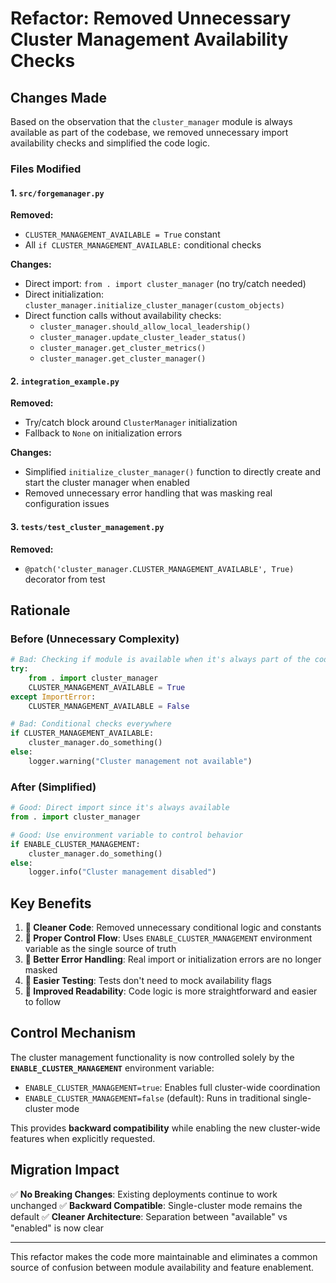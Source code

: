 # Refactor: Removed Unnecessary Cluster Management Availability Checks

## Changes Made

Based on the observation that the `cluster_manager` module is always available as part of the codebase, we removed unnecessary import availability checks and simplified the code logic.

### Files Modified

#### 1. `src/forgemanager.py`

**Removed:**
- `CLUSTER_MANAGEMENT_AVAILABLE = True` constant
- All `if CLUSTER_MANAGEMENT_AVAILABLE:` conditional checks

**Changes:**
- Direct import: `from . import cluster_manager` (no try/catch needed)
- Direct initialization: `cluster_manager.initialize_cluster_manager(custom_objects)`
- Direct function calls without availability checks:
  - `cluster_manager.should_allow_local_leadership()`
  - `cluster_manager.update_cluster_leader_status()`
  - `cluster_manager.get_cluster_metrics()`
  - `cluster_manager.get_cluster_manager()`

#### 2. `integration_example.py`

**Removed:**
- Try/catch block around `ClusterManager` initialization
- Fallback to `None` on initialization errors

**Changes:**
- Simplified `initialize_cluster_manager()` function to directly create and start the cluster manager when enabled
- Removed unnecessary error handling that was masking real configuration issues

#### 3. `tests/test_cluster_management.py`

**Removed:**
- `@patch('cluster_manager.CLUSTER_MANAGEMENT_AVAILABLE', True)` decorator from test

## Rationale

### Before (Unnecessary Complexity)
```python
# Bad: Checking if module is available when it's always part of the codebase
try:
    from . import cluster_manager
    CLUSTER_MANAGEMENT_AVAILABLE = True
except ImportError:
    CLUSTER_MANAGEMENT_AVAILABLE = False

# Bad: Conditional checks everywhere
if CLUSTER_MANAGEMENT_AVAILABLE:
    cluster_manager.do_something()
else:
    logger.warning("Cluster management not available")
```

### After (Simplified)
```python
# Good: Direct import since it's always available
from . import cluster_manager

# Good: Use environment variable to control behavior
if ENABLE_CLUSTER_MANAGEMENT:
    cluster_manager.do_something()
else:
    logger.info("Cluster management disabled")
```

## Key Benefits

1. **🧹 Cleaner Code**: Removed unnecessary conditional logic and constants
2. **🎯 Proper Control Flow**: Uses `ENABLE_CLUSTER_MANAGEMENT` environment variable as the single source of truth
3. **🐛 Better Error Handling**: Real import or initialization errors are no longer masked
4. **🔧 Easier Testing**: Tests don't need to mock availability flags
5. **📖 Improved Readability**: Code logic is more straightforward and easier to follow

## Control Mechanism

The cluster management functionality is now controlled solely by the **`ENABLE_CLUSTER_MANAGEMENT`** environment variable:

- `ENABLE_CLUSTER_MANAGEMENT=true`: Enables full cluster-wide coordination
- `ENABLE_CLUSTER_MANAGEMENT=false` (default): Runs in traditional single-cluster mode

This provides **backward compatibility** while enabling the new cluster-wide features when explicitly requested.

## Migration Impact

✅ **No Breaking Changes**: Existing deployments continue to work unchanged
✅ **Backward Compatible**: Single-cluster mode remains the default
✅ **Cleaner Architecture**: Separation between "available" vs "enabled" is now clear

---

This refactor makes the code more maintainable and eliminates a common source of confusion between module availability and feature enablement.
